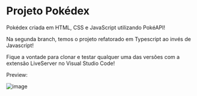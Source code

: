 # Projeto Pokédex
Pokédex criada em HTML, CSS e JavaScript utilizando PokéAPI!

Na segunda branch, temos o projeto refatorado em Typescript ao invés de Javascript!

Fique a vontade para clonar e testar qualquer uma das versões com a extensão LiveServer no Visual Studio Code!

Preview: 

![image](https://user-images.githubusercontent.com/49588133/183720896-7cb9e15d-67f6-4d58-a6fe-bf5d31f39205.png)

